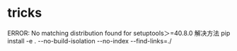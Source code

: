 # tricks
ERROR: No matching distribution found for setuptools＞=40.8.0 解决方法
pip install -e .  --no-build-isolation --no-index --find-links=./
